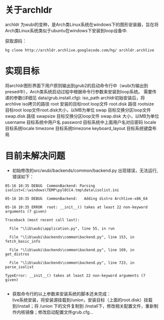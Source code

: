 # 关于archldr #

archldr 为wubi的变种，是Arch类Linux系统在windows下的图形安装器，旨在将Arch类Linux系统类似于ubuntu在windows下安装到loop设备中.

获取源码：
```
hg clone http://archldr.archlive.googlecode.com/hg/ archldr.archlive 
```


# 实现目标 #
将archldr图形界面下用户原则输出到grub2的启动命令行中（wubi为输出到presed中），Arch类系统启动过程中根据命令行参数来安装到loop系统。
需要传递的参数(详细见 data/grub.install.cfg):
iso\_path  archldr初始安装后，将archlive iso拷贝的路径
root      安装的目标root loop文件 root.disk 路径
rootsize  目标root loop文件root.disk大小，以MB为单位
swap      目标交换分区loop文件 swap.disk 路径
swapsize  目标交换分区loop文件 swap.disk 大小，以MB为单位
username  目标系统中用户名
password  目标系统中上面用户名对应密码
locale    目标系统locale
timezone  目标系统timezone
keyboard\_layout  目标系统键盘布局

# 目前未解决问题 #
  * 初始修改的src/wubi/backends/common/backend.py 出现错误，无法运行, 错误如下：<br>
<pre><code>05-16 10:35 DEBUG  CommonBackend: Parsing isolist=C:\windows\TEMP\pyl8CC4.tmp\data\isolist.ini<br>
05-16 10:35 DEBUG  CommonBackend:   Adding distro Archlive-x86_64<br>
05-16 10:35 ERROR  root: __init__() takes at least 22 non-keyword arguments (7 given)<br>
Traceback (most recent call last):<br>
  File "\lib\wubi\application.py", line 55, in run<br>
  File "\lib\wubi\backends\common\backend.py", line 153, in fetch_basic_info<br>
  File "\lib\wubi\backends\common\backend.py", line 169, in get_distros<br>
  File "\lib\wubi\backends\common\backend.py", line 723, in parse_isolist<br>
TypeError: __init__() takes at least 22 non-keyword arguments (7 given)<br>
</code></pre></li></ul>

<ul><li>获取命令行的以上参数来安装系统的脚本还未完成：<br>    live系统安装，将安装源挂载到/union，安装目标（上面的root.disk）挂载到/install；将 /union 下的文件复制到 /install下，修改相关配置文件，重新制作内核镜像；修改启动配置文件grub.cfg...